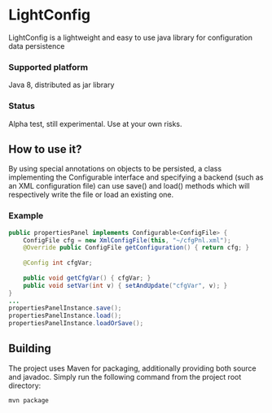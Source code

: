 # LightConfig
LightConfig is a lightweight and easy to use java library for configuration data persistence

### Supported platform
Java 8, distributed as jar library

### Status
Alpha test, still experimental. Use at your own risks.

## How to use it?
By using special annotations on objects to be persisted, a class implementing the 
Configurable interface and specifying a backend (such as an XML configuration file) can 
use save() and load() methods which will respectively write the file or load an existing one.

### Example
```java
public propertiesPanel implements Configurable<ConfigFile> {
    ConfigFile cfg = new XmlConfigFile(this, "~/cfgPnl.xml");
    @Override public ConfigFile getConfiguration() { return cfg; }
    
    @Config int cfgVar;
    
    public void getCfgVar() { cfgVar; }
    public void setVar(int v) { setAndUpdate("cfgVar", v); }
}
...
propertiesPanelInstance.save();
propertiesPanelInstance.load();
propertiesPanelInstance.loadOrSave();
```

## Building
The project uses Maven for packaging, additionally providing both source and javadoc.
Simply run the following command from the project root directory:
```
mvn package
```